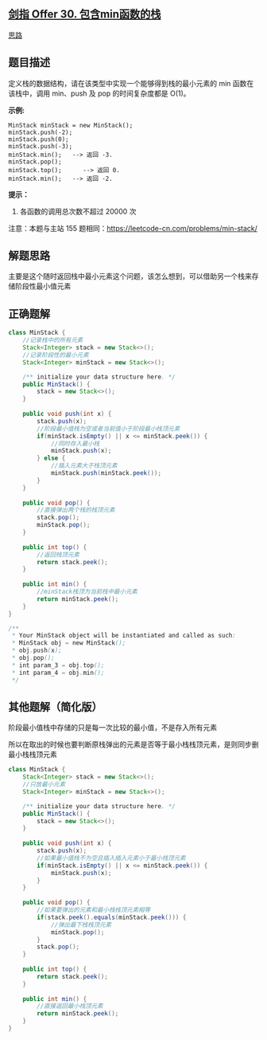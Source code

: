 ## [剑指 Offer 30. 包含min函数的栈](https://leetcode.cn/problems/bao-han-minhan-shu-de-zhan-lcof/description/)

[思路](https://leetcode.cn/problems/bao-han-minhan-shu-de-zhan-lcof/description/#)



## 题目描述

定义栈的数据结构，请在该类型中实现一个能够得到栈的最小元素的 min 函数在该栈中，调用 min、push 及 pop 的时间复杂度都是 O(1)。

 

**示例:**

```
MinStack minStack = new MinStack();
minStack.push(-2);
minStack.push(0);
minStack.push(-3);
minStack.min();   --> 返回 -3.
minStack.pop();
minStack.top();      --> 返回 0.
minStack.min();   --> 返回 -2.
```

 

**提示：**

1. 各函数的调用总次数不超过 20000 次

 

注意：本题与主站 155 题相同：https://leetcode-cn.com/problems/min-stack/



## 解题思路

主要是这个随时返回栈中最小元素这个问题，该怎么想到，可以借助另一个栈来存储阶段性最小值元素



## 正确题解



```java
class MinStack {
    //记录栈中的所有元素
    Stack<Integer> stack = new Stack<>();
    //记录阶段性的最小元素
    Stack<Integer> minStack = new Stack<>();

    /** initialize your data structure here. */
    public MinStack() {
        stack = new Stack<>();
    }
    
    public void push(int x) {
        stack.push(x);
        //阶段最小值栈为空或者当前值小于阶段最小栈顶元素
        if(minStack.isEmpty() || x <= minStack.peek()) {
            //同时存入最小栈
            minStack.push(x);
        } else {
            //插入元素大于栈顶元素
            minStack.push(minStack.peek());
        }
    }
    
    public void pop() {
        //直接弹出两个栈的栈顶元素
        stack.pop();
        minStack.pop();
    }
    
    public int top() {
        //返回栈顶元素
        return stack.peek();
    }
    
    public int min() {
        //minStack栈顶为当前栈中最小元素
        return minStack.peek();
    }
}

/**
 * Your MinStack object will be instantiated and called as such:
 * MinStack obj = new MinStack();
 * obj.push(x);
 * obj.pop();
 * int param_3 = obj.top();
 * int param_4 = obj.min();
 */
```







## 其他题解（简化版）

阶段最小值栈中存储的只是每一次比较的最小值，不是存入所有元素

所以在取出的时候也要判断原栈弹出的元素是否等于最小栈栈顶元素，是则同步删最小栈栈顶元素

````java
class MinStack {
    Stack<Integer> stack = new Stack<>();
    //只放最小元素
    Stack<Integer> minStack = new Stack<>();

    /** initialize your data structure here. */
    public MinStack() {
        stack = new Stack<>();
    }
    
    public void push(int x) {
        stack.push(x);
        //如果最小值栈不为空且插入插入元素小于最小栈顶元素
        if(minStack.isEmpty() || x <= minStack.peek()) {
            minStack.push(x);
        }
    }
    
    public void pop() {
        //如果要弹出的元素和最小栈栈顶元素相等
        if(stack.peek().equals(minStack.peek())) {
            //弹出最下栈栈顶元素
            minStack.pop();
        }
        stack.pop();
    }
    
    public int top() {
        return stack.peek();
    }
    
    public int min() {
        //直接返回最小栈顶元素
        return minStack.peek();
    }
}
````

